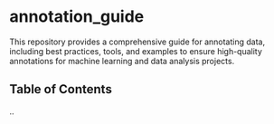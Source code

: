 # annotation_guide

This repository provides a comprehensive guide for annotating data, including best practices, tools, and examples to ensure high-quality annotations for machine learning and data analysis projects.

## Table of Contents
..